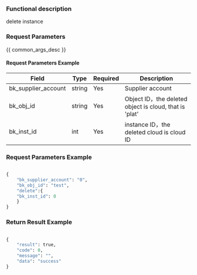 ### Functional description

delete instance

### Request Parameters

{{ common_args_desc }}

#### Request Parameters Example

| Field                |  Type       | Required	   |  Description                            |
|---------------------|-------------|--------|----------------------------------|
| bk_supplier_account | string      | Yes     | Supplier account                       |
| bk_obj_id           | string      | Yes     | Object ID，the deleted object is cloud, that is 'plat' |
| bk_inst_id          | int         | Yes     | instance ID，the deleted cloud is cloud ID  |


### Request Parameters Example

```python

{
    "bk_supplier_account": "0",
    "bk_obj_id": "test",
    "delete":{
    "bk_inst_id": 0
    }
}
```


### Return Result Example

```python

{
    "result": true,
    "code": 0,
    "message": "",
    "data": "success"
}
```
